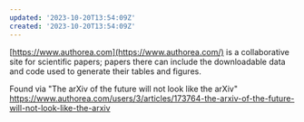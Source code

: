 ```yaml
---
updated: '2023-10-20T13:54:09Z'
created: '2023-10-20T13:54:09Z'
---
```

[https://www.authorea.com](https://www.authorea.com/) is a collaborative site for scientific papers; papers there can include the downloadable data and code used to generate their tables and figures.

Found via "The arXiv of the future will not look like the arXiv" https://www.authorea.com/users/3/articles/173764-the-arxiv-of-the-future-will-not-look-like-the-arxiv